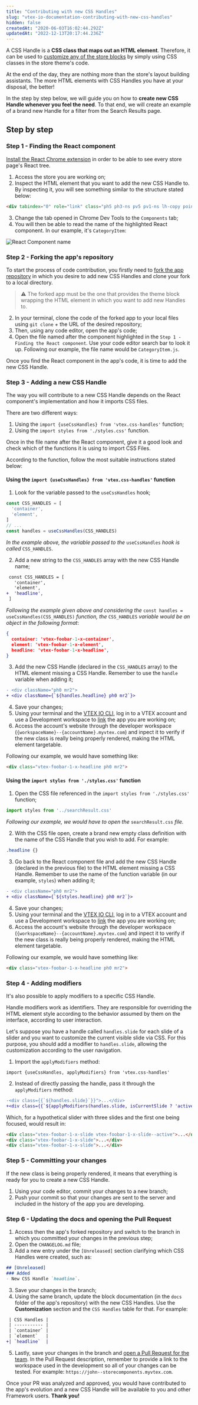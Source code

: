 ```yaml
---
title: "Contributing with new CSS Handles"
slug: "vtex-io-documentation-contributing-with-new-css-handles"
hidden: false
createdAt: "2020-06-03T16:02:44.292Z"
updatedAt: "2022-12-13T20:17:44.236Z"
---
```


A CSS Handle is a **CSS class that maps out an HTML element**. Therefore, it can be used to [customize any of the store blocks](https://developers.vtex.com/docs/guides/vtex-io-documentation-using-css-handles-for-store-customization) by simply using CSS classes in the store theme's code.

At the end of the day, they are nothing more than the store's layout building assistants. The more HTML elements with CSS Handles you have at your disposal, the better!

In the step by step below, we will guide you on how to **create new CSS Handle whenever you feel the need**. To that end, we will create an example of a brand new Handle for a filter from the Search Results page.

## Step by step

### Step 1 - Finding the React component

[Install the React Chrome extension](https://chrome.google.com/webstore/detail/react-developer-tools/fmkadmapgofadopljbjfkapdkoienihi) in order to be able to see every store page's React tree.

1. Access the store you are working on;
2. Inspect the HTML element that you want to add the new CSS Handle to. By inspecting it, you will see something similar to the structure stated below:

```html
<div tabindex="0" role="link" class="ph5 ph3-ns pv5 pv1-ns lh-copy pointer hover-bg-muted-5 c-muted-1">Hats</div>
```

3. Change the tab opened in Chrome Dev Tools to the `Components` tab;
4. You will then be able to read the name of the highlighted React component. In our example, it's `CategoryItem`:

![React Component name](https://cdn.jsdelivr.net/gh/vtexdocs/dev-portal-content@main/images/vtex-io-documentation-contributing-with-new-css-handles-0.png)

### Step 2 - Forking the app's repository

To start the process of code contribution, you firstly need to [fork the app repository](https://help.github.com/en/github/getting-started-with-github/fork-a-repo) in which you desire to add new CSS Handles and clone your fork to a local directory.

> ⚠️ The forked app must be the one that provides the theme block wrapping the HTML element in which you want to add new Handles to.

2. In your terminal, clone the code of the forked app to your local files using `git clone` + the URL of the desired repository;
3. Then, using any code editor, open the app's code;
4. Open the file named after the component highlighted in the `Step 1 - Finding the React component`. Use your code editor search bar to look it up. Following our example, the file name would be `CategoryItem.js`.

Once you find the React component in the app's code, it is time to add the new CSS Handle.

### Step 3 - Adding a new CSS Handle

The way you will contribute to a new CSS Handle depends on the React component's implementation and how it imports CSS files.

There are two different ways:

1. Using the `import {useCssHandles} from 'vtex.css-handles'` function;
2. Using the `import styles from './styles.css'` function.

Once in the file name after the React component, give it a good look and check which of the functions it is using to import CSS Files.

According to the function, follow the most suitable instructions stated below:

#### Using the `import {useCssHandles} from 'vtex.css-handles'` function

1. Look for the variable passed to the `useCssHandles` hook;

```jsx
const CSS_HANDLES = [
  'container',
  'element',
]
// ...
const handles = useCssHandles(CSS_HANDLES)
```

*In the example above, the variable passed to the* `useCssHandles` *hook is called* `CSS_HANDLES`.

2. Add a new string to the `CSS_HANDLES` array with the new CSS Handle name;

```diff
 const CSS_HANDLES = [
   'container',
   'element',
+  'headline',
 ]
```

*Following the example given above and considering the* `const handles = useCssHandles(CSS_HANDLES)` *function, the* `CSS_HANDLES` *variable would be an object in the following format*:

```json
{
  container: 'vtex-foobar-1-x-container',
  element: 'vtex-foobar-1-x-element',
  headline: 'vtex-foobar-1-x-headline',
}
```

3. Add the new CSS Handle (declared in the `CSS_HANDLES` array) to the HTML element missing a CSS Handle. Remember to use the `handle` variable when adding it;

```diff
- <div className="ph0 mr2">
+ <div className={`${handles.headline} ph0 mr2`}>
```

4. Save your changes;
5. Using your terminal and the [VTEX IO CLI](https://developers.vtex.com/docs/guides/vtex-io-documentation-vtex-io-cli-installation-and-command-reference), log in to a VTEX account and use a Development workspace to [link](https://developers.vtex.com/docs/guides/vtex-io-documentation-linking-an-app) the app you are working on;
6. Access the account's website through the developer workspace (`{workspaceName}--{accountName}.myvtex.com`) and inpect it to verify if the new class is really being properly rendered, making the HTML element targetable.

Following our example, we would have something like:

```html
<div class="vtex-foobar-1-x-headline ph0 mr2">
```

#### Using the `import styles from './styles.css'` function

1. Open the CSS file referenced in the `import styles from './styles.css'` function;

```jsx
import styles from '../searchResult.css'
```

*Following our example, we would have to open the* `searchResult.css` *file.*

2. With the CSS file open, create a brand new empty class definition with the name of the CSS Handle that you wish to add. For example:

```css
.headline {}
```

3. Go back to the React component file and add the new CSS Handle (declared in the previous file) to the HTML element missing a CSS Handle. Remember to use the name of the function variable (in our example, `styles`) when adding it;

```diff
- <div className="ph0 mr2">
+ <div className={`${styles.headline} ph0 mr2`}>
```

4. Save your changes;
5. Using your terminal and the [VTEX IO CLI](https://developers.vtex.com/docs/guides/vtex-io-documentation-vtex-io-cli-installation-and-command-reference), log in to a VTEX account and use a Development workspace to [link](https://developers.vtex.com/docs/guides/vtex-io-documentation-linking-an-app) the app you are working on;
6. Access the account's website through the developer workspace (`{workspaceName}--{accountName}.myvtex.com`) and inpect it to verify if the new class is really being properly rendered, making the HTML element targetable.

Following our example, we would have something like:

```html
<div class="vtex-foobar-1-x-headline ph0 mr2">
```

### Step 4 - Adding modifiers

It's also possible to apply modifiers to a specific CSS Handle.

Handle modifiers work as identifiers. They are responsible for overriding the HTML element style according to the behavior assumed by them on the interface, according to user interaction.

Let's suppose you have a handle called `handles.slide` for each slide of a slider and you want to customize the current visible slide via CSS. For this purpose, you should add a modifier to `handles.slide`, allowing the customization according to the user navigation.

1. Import the `applyModifiers` method:

`import {useCssHandles, applyModifiers} from 'vtex.css-handles'`

2. Instead of directly passing the handle, pass it through the `applyModifiers` method:

```diff
-<div class={{`${handles.slide}`}}">...</div>
+<div class={{`${applyModifiers(handles.slide, isCurrentSlide ? 'active' : undefined}`}}">...</div>
```

Which, for a hypothetical slider with three slides and the first one being focused, would result in:

```html
<div class="vtex-foobar-1-x-slide vtex-foobar-1-x-slide--active">...</div>
<div class="vtex-foobar-1-x-slide">...</div>
<div class="vtex-foobar-1-x-slide">...</div>
```

### Step 5 - Committing your changes

If the new class is being properly rendered, it means that everything is ready for you to create a new CSS Handle.

1. Using your code editor, commit your changes to a new branch;
2. Push your commit so that your changes are sent to the server and included in the history of the app you are developing.

### Step 6 - Updating the docs and opening the Pull Request

1. Access then the app's forked repository and switch to the branch in which you committed your changes in the previous step;
2. Open the `CHANGELOG.md` file;
3. Add a new entry under the `[Unreleased]` section clarifying which CSS Handles were created, such as:

```md
## [Unreleased]
### Added
- New CSS Handle `headline`.
```

3. Save your changes in the branch;
4. Using the same branch, update the block documentation (in the `docs` folder of the app's repository) with the new CSS Handles. Use the **Customization** section and the `CSS Handles` table for that. For example:

```diff
 | CSS Handles |
 | ----------- |
 | `container` |
 | `element`   |
+| `headline`  |
```

5. Lastly, save your changes in the branch and [open a Pull Request for the team](https://help.github.com/en/github/collaborating-with-issues-and-pull-requests/creating-a-pull-request-from-a-fork). In the Pull Request description, remember to provide a link to the workspace used in the development so all of your changes can be tested. For example: `https://john--storecomponents.myvtex.com`.

Once your PR was analyzed and approved, you would have contributed to the app's evolution and a new CSS Handle will be available to you and other Framework users. **Thank you!**

